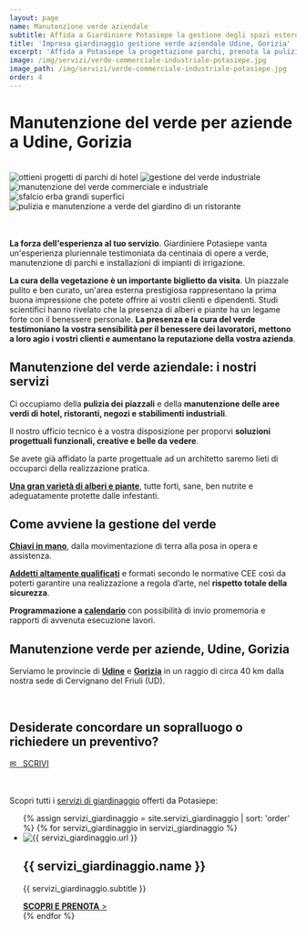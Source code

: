 ```yaml
---
layout: page
name: Manutenzione verde aziendale
subtitle: Affida a Giardiniere Potasiepe la gestione degli spazi esterni della tua attività.
title: 'Impresa giardinaggio gestione verde aziendale Udine, Gorizia'
excerpt: 'Affida a Potasiepe la progettazione parchi, prenota la pulizia dei piazzali e la manutenzione del verde di hotel, ristoranti, negozi e stabilimenti industriali.'
image: /img/servizi/verde-commerciale-industriale-potasiepe.jpg
image_path: /img/servizi/verde-commerciale-industriale-potasiepe.jpg
order: 4
---
```

# Manutenzione del verde per aziende a Udine, Gorizia

<br/>
<div class="carousel">
  <img class="mySlides" src="{{ site.baseurl }}/img/slides/verde-commerciale/slide1.jpg" alt="ottieni progetti di parchi di hotel" title="ottieni progetti di parchi di hotel">
  <img class="mySlides" src="{{ site.baseurl }}/img/slides/verde-commerciale/slide2.jpg" alt="gestione del verde industriale" title="gestione del verde industriale">
  <img class="mySlides" src="{{ site.baseurl }}/img/slides/verde-commerciale/slide3.jpg" alt="manutenzione del verde commerciale e industriale" title="manutenzione del verde commerciale e industriale">
  <img class="mySlides" src="{{ site.baseurl }}/img/slides/verde-commerciale/slide4.jpg" alt="sfalcio erba grandi superfici" title="sfalcio erba grandi superfici">
  <img class="mySlides" src="{{ site.baseurl }}/img/slides/verde-commerciale/slide5.jpg" alt="pulizia e manutenzione a verde del giardino di un ristorante" title="pulizia e manutenzione a verde del giardino di un ristorante">
</div>
<br/><br/>

**La forza dell'esperienza al tuo servizio**. Giardiniere Potasiepe vanta un'esperienza pluriennale testimoniata da centinaia di opere a verde, manutenzione di parchi e installazioni di impianti di irrigazione.

**La cura della vegetazione è un importante biglietto da visita**. Un piazzale pulito e ben curato, un'area esterna prestigiosa rappresentano la prima buona impressione che potete offrire ai vostri clienti e dipendenti. Studi scientifici hanno rivelato che la presenza di alberi e piante ha un legame forte con il benessere personale. **La presenza e la cura del verde testimoniano la vostra sensibilità per il benessere dei lavoratori, mettono a loro agio i vostri clienti e aumentano la reputazione della vostra azienda**.

## Manutenzione del verde aziendale: i nostri servizi

Ci occupiamo della **pulizia dei piazzali** e della **manutenzione delle aree verdi di hotel, ristoranti, negozi e stabilimenti industriali**.

Il nostro ufficio tecnico è a vostra disposizione per proporvi **soluzioni progettuali funzionali, creative e belle da vedere**.

Se avete già affidato la parte progettuale ad un architetto saremo lieti di occuparci della realizzazione pratica.

**[Una gran varietà di alberi e piante](/vivaio/ "Scopri i Vivai Potasiepe")**, tutte forti, sane, ben nutrite e adeguatamente protette dalle infestanti.

## Come avviene la gestione del verde

**[Chiavi in mano](/prezzi/ "prezzi")**, dalla movimentazione di terra alla posa in opera e assistenza.

**[Addetti altamente qualificati](/chi-sono/ "Chi sono")** e formati secondo le normative CEE così da poterti garantire una realizzazione a regola d’arte, nel **rispetto totale della sicurezza**.

**Programmazione a [calendario](/calendario-di-giardinaggio/ "calendario di giardinaggio")** con possibilità di invio promemoria e rapporti di avvenuta esecuzione lavori.

## Manutenzione verde per aziende, Udine, Gorizia

Serviamo le provincie di **[Udine](/giardinaggio-udine/ "Il giardiniere Potasiepe lavora in provincia di Udine")** e **[Gorizia](/gorizia/ "Potasiepe serve anche la provincia di Gorizia")** in un raggio di circa 40 km dalla nostra sede di Cervignano del Friuli (UD).

<br/>
<div class="text-center">
  <h2>Desiderate concordare un sopralluogo o richiedere un preventivo?</h2>
  <a title="Compila il modulo online" href="/contatti/" class="button"> &#9993; &nbsp; SCRIVI </a>
</div>
<br/><br/>

<p class="h3">Scopri tutti i <a href="/servizi-di-giardinaggio/" title="servizi di giardinaggio">servizi di giardinaggio</a> offerti da Potasiepe:</p>

<div class="list-collection">
<ul>
  {% assign servizi_giardinaggio = site.servizi_giardinaggio | sort: 'order' %}
  {% for servizi_giardinaggio in servizi_giardinaggio %}
		<li>
      <article>
      <img src="{% include relative-src.html src=servizi_giardinaggio.image_path %}" alt="{{ servizi_giardinaggio.url }}">
      <div>
      <h2 class="h3">{{ servizi_giardinaggio.name }}</h2>
      <p>{{ servizi_giardinaggio.subtitle }}</p>
			<a href="{{ site.baseurl }}{{ servizi_giardinaggio.url }}" title="{{ servizi_giardinaggio.name }}"><strong>SCOPRI E PRENOTA</strong> &gt;</a>
      </div>
      </article>
    </li>
	{% endfor %}
</ul>
</div>


<script>var myIndex=0;function carousel(){var e,l=document.getElementsByClassName("mySlides");for(e=0;e<l.length;e++)l[e].style.display="none";++myIndex>l.length&&(myIndex=1),l[myIndex-1].style.display="block",setTimeout(carousel,2e3)}carousel();</script>
